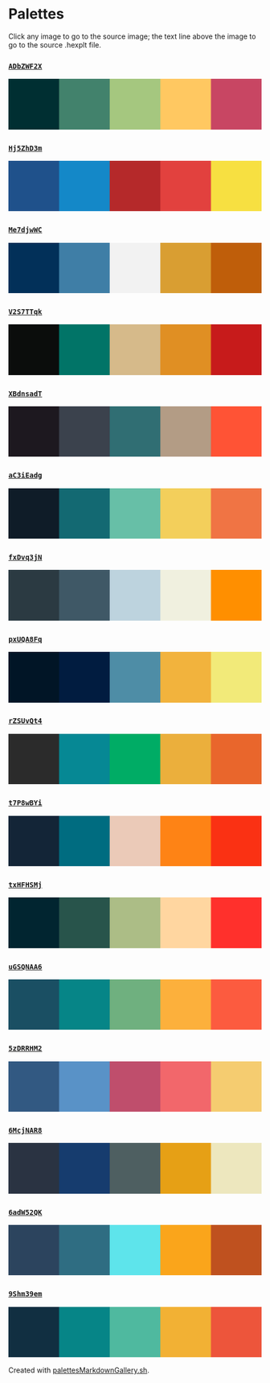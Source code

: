 # Palettes

Click any image to go to the source image; the text line above the image to go to the source .hexplt file.

### [`ADbZWF2X`](ADbZWF2X.hexplt)

[ ![ADbZWF2X.png](ADbZWF2X.png) ](ADbZWF2X.png)

### [`Hj5ZhD3m`](Hj5ZhD3m.hexplt)

[ ![Hj5ZhD3m.png](Hj5ZhD3m.png) ](Hj5ZhD3m.png)

### [`Me7djwWC`](Me7djwWC.hexplt)

[ ![Me7djwWC.png](Me7djwWC.png) ](Me7djwWC.png)

### [`V2S7TTqk`](V2S7TTqk.hexplt)

[ ![V2S7TTqk.png](V2S7TTqk.png) ](V2S7TTqk.png)

### [`XBdnsadT`](XBdnsadT.hexplt)

[ ![XBdnsadT.png](XBdnsadT.png) ](XBdnsadT.png)

### [`aC3iEadg`](aC3iEadg.hexplt)

[ ![aC3iEadg.png](aC3iEadg.png) ](aC3iEadg.png)

### [`fxDvq3jN`](fxDvq3jN.hexplt)

[ ![fxDvq3jN.png](fxDvq3jN.png) ](fxDvq3jN.png)

### [`pxUQA8Fq`](pxUQA8Fq.hexplt)

[ ![pxUQA8Fq.png](pxUQA8Fq.png) ](pxUQA8Fq.png)

### [`rZSUvQt4`](rZSUvQt4.hexplt)

[ ![rZSUvQt4.png](rZSUvQt4.png) ](rZSUvQt4.png)

### [`t7P8wBYi`](t7P8wBYi.hexplt)

[ ![t7P8wBYi.png](t7P8wBYi.png) ](t7P8wBYi.png)

### [`txHFHSMj`](txHFHSMj.hexplt)

[ ![txHFHSMj.png](txHFHSMj.png) ](txHFHSMj.png)

### [`uGSQNAA6`](uGSQNAA6.hexplt)

[ ![uGSQNAA6.png](uGSQNAA6.png) ](uGSQNAA6.png)

### [`5zDRRHM2`](5zDRRHM2.hexplt)

[ ![5zDRRHM2.png](5zDRRHM2.png) ](5zDRRHM2.png)

### [`6McjNAR8`](6McjNAR8.hexplt)

[ ![6McjNAR8.png](6McjNAR8.png) ](6McjNAR8.png)

### [`6adW52QK`](6adW52QK.hexplt)

[ ![6adW52QK.png](6adW52QK.png) ](6adW52QK.png)

### [`9Shm39em`](9Shm39em.hexplt)

[ ![9Shm39em.png](9Shm39em.png) ](9Shm39em.png)

Created with [palettesMarkdownGallery.sh](https://github.com/earthbound19/_ebDev/blob/master/scripts/palettesMarkdownGallery.sh).